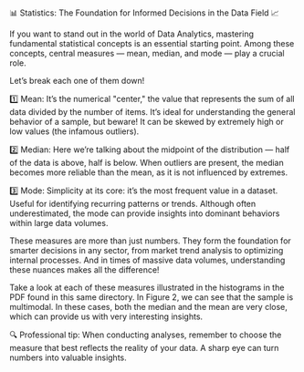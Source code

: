 📊 Statistics: The Foundation for Informed Decisions in the Data Field 📈

If you want to stand out in the world of Data Analytics, mastering fundamental statistical concepts is an essential starting point. Among these concepts, central measures — mean, median, and mode — play a crucial role.

Let’s break each one of them down!

1️⃣ Mean: It’s the numerical "center," the value that represents the sum of all data divided by the number of items. It’s ideal for understanding the general behavior of a sample, but beware! It can be skewed by extremely high or low values (the infamous outliers).

2️⃣ Median: Here we’re talking about the midpoint of the distribution — half of the data is above, half is below. When outliers are present, the median becomes more reliable than the mean, as it is not influenced by extremes.

3️⃣ Mode: Simplicity at its core: it’s the most frequent value in a dataset. Useful for identifying recurring patterns or trends. Although often underestimated, the mode can provide insights into dominant behaviors within large data volumes.

These measures are more than just numbers. They form the foundation for smarter decisions in any sector, from market trend analysis to optimizing internal processes. And in times of massive data volumes, understanding these nuances makes all the difference!

Take a look at each of these measures illustrated in the histograms in the PDF found in this same directory. In Figure 2, we can see that the sample is multimodal. In these cases, both the median and the mean are very close, which can provide us with very interesting insights.

🔍 Professional tip: When conducting analyses, remember to choose the measure that best reflects the reality of your data. A sharp eye can turn numbers into valuable insights.